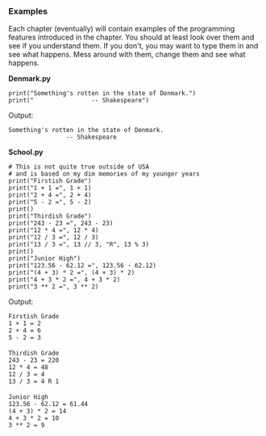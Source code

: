 ### Examples

Each chapter (eventually) will contain examples of the programming
features introduced in the chapter. You should at least look over them
and see if you understand them. If you don\'t, you may want to type them
in and see what happens. Mess around with them, change them and see what
happens.

**Denmark.py**

``` {.python}
print("Something's rotten in the state of Denmark.")
print("                -- Shakespeare")
```

Output:

`Something's rotten in the state of Denmark.`\
`                -- Shakespeare`

**School.py**

``` {.python}
# This is not quite true outside of USA
# and is based on my dim memories of my younger years
print("Firstish Grade")
print("1 + 1 =", 1 + 1)
print("2 + 4 =", 2 + 4)
print("5 - 2 =", 5 - 2)
print()
print("Thirdish Grade")
print("243 - 23 =", 243 - 23)
print("12 * 4 =", 12 * 4)
print("12 / 3 =", 12 / 3)
print("13 / 3 =", 13 // 3, "R", 13 % 3)
print()
print("Junior High")
print("123.56 - 62.12 =", 123.56 - 62.12)
print("(4 + 3) * 2 =", (4 + 3) * 2)
print("4 + 3 * 2 =", 4 + 3 * 2)
print("3 ** 2 =", 3 ** 2)
```

Output:

`Firstish Grade`\
`1 + 1 = 2`\
`2 + 4 = 6`\
`5 - 2 = 3`\
\
`Thirdish Grade`\
`243 - 23 = 220`\
`12 * 4 = 48`\
`12 / 3 = 4`\
`13 / 3 = 4 R 1`\
\
`Junior High`\
`123.56 - 62.12 = 61.44`\
`(4 + 3) * 2 = 14`\
`4 + 3 * 2 = 10`\
`3 ** 2 = 9`

